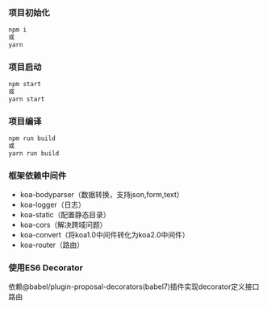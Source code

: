 ### 项目初始化
```js
npm i 
或
yarn
```

### 项目启动
```js
npm start
或
yarn start
```

### 项目编译
```js
npm run build
或
yarn run build
```

### 框架依赖中间件
- koa-bodyparser（数据转换，支持json,form,text）
- koa-logger（日志）
- koa-static（配置静态目录）
- koa-cors（解决跨域问题）
- koa-convert（将koa1.0中间件转化为koa2.0中间件）
- koa-router（路由）

### 使用ES6 Decorator
依赖@babel/plugin-proposal-decorators(babel7)插件实现decorator定义接口路由